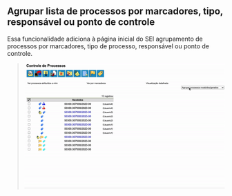 ## Agrupar lista de processos por marcadores, tipo, responsável ou ponto de controle

Essa funcionalidade adiciona à página inicial do SEI agrupamento de processos por marcadores, tipo de processo, responsável ou ponto de controle.

> ![Tela 1](../img/tela-agrupamento.gif) 
